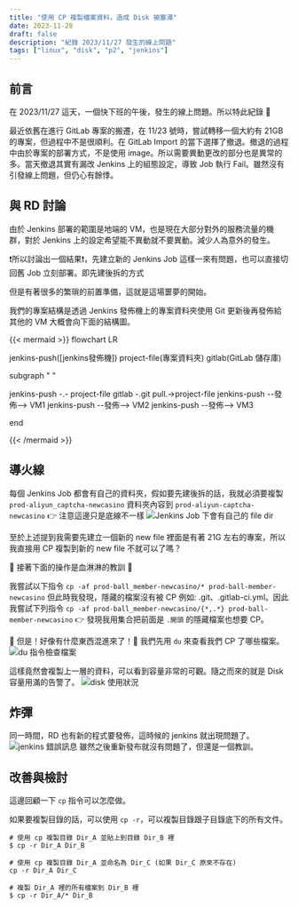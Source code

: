 ```yaml
---
title: "使用 CP 複製檔案資料，造成 Disk 被塞滿"
date: 2023-11-28
draft: false
description: "紀錄 2023/11/27 發生的線上問題"
tags: ["linux", "disk", "p2", "jenkins"]
---
```


## 前言
在 2023/11/27 這天，一個快下班的午後，發生的線上問題。所以特此紀錄 🥲

最近依舊在進行 GitLab 專案的搬遷，在 11/23 號時，嘗試轉移一個大約有 21GB 的專案，但過程中不是很順利。在 GitLab Import 的當下選擇了撤退。撤退的過程中由於專案的部署方式，不是使用 image。所以需要異動更改的部分也是異常的多。當天撤退其實有漏改 Jenkins 上的組態設定，導致 Job 執行 Fail。雖然沒有引發線上問題，但仍心有餘悸。

## 與 RD 討論
由於 Jenkins 部署的範圍是地端的 VM，也是現在大部分對外的服務流量的機群，對於 Jenkins 上的設定希望能不異動就不要異動。減少人為意外的發生。

❗️所以討論出一個結果❗️，先建立新的 Jenkins Job 這樣一來有問題，也可以直接切回舊 Job 立刻部署。即先建後拆的方式

但是有著很多的繁瑣的前置準備，這就是這場噩夢的開始。

我們的專案結構是透過 Jenkins 發佈機上的專案資料夾使用 Git 更新後再發佈給其他的 VM 大概會向下面的結構圖。

{{< mermaid >}}
flowchart LR

jenkins-push([jenkins發佈機])
project-file(專案資料夾)
gitlab(GitLab 儲存庫)

subgraph " "

jenkins-push -.- project-file
gitlab -.git pull.->project-file
jenkins-push --發佈--> VM1
jenkins-push --發佈--> VM2
jenkins-push --發佈--> VM3

end

{{< /mermaid >}}

## 導火線

每個 Jenkins Job 都會有自己的資料夾，假如要先建後拆的話，我就必須要複製 `prod-aliyun_captcha-newcasino` 資料夾內容到 `prod-aliyun-captcha-newcasino` 👉 注意這邊只是底線不一樣
![Jenkins Job 下會有自己的 file dir](/img/vm/jenkins-slave-file.png)

至於上述提到我需要先建立一個新的 new file 裡面是有著 21G 左右的專案，所以我直接用 CP 複製到新的 new file 不就可以了嗎？

🚨 接著下面的操作是血淋淋的教訓 🚨

我嘗試以下指令 `cp -af prod-ball_member-newcasino/* prod-ball-member-newcasino` 但此時我發現，隱藏的檔案沒有被 CP 例如: .git、.gitlab-ci.yml。因此我嘗試下列指令 `cp -af prod-ball_member-newcasino/{*,.*} prod-ball-member-newcasino` 👉 發現我用集合把前面是 `.開頭` 的隱藏檔案也想要 CP。

🛑 但是！好像有什麼東西混進來了！🛑 我們先用 `du` 來查看我們 CP 了哪些檔案。
![du 指令檢查檔案](/img/vm/du-check-file.png)

這樣竟然會複製上一層的資料，可以看到容量非常的可觀。隨之而來的就是 Disk 容量用滿的告警了。
![disk 使用狀況](/img/vm/disk-use.png)

## 炸彈
同一時間，RD 也有新的程式要發佈，這時候的 jenkins 就出現問題了。
![jenkins 錯誤訊息](/img/vm/jenkins-job.png)
雖然之後重新發布就沒有問題了，但還是一個教訓。

## 改善與檢討
這邊回顧一下 `cp` 指令可以怎麼做。

如果要複製目錄的話，可以使用 `cp -r`，可以複製目錄跟子目錄底下的所有文件。
```
# 使用 cp 複製目錄 Dir_A 並貼上到目錄 Dir_B 裡
$ cp -r Dir_A Dir_B

# 使用 cp 複製目錄 Dir_A 並命名為 Dir_C (如果 Dir_C 原來不存在)
cp -r Dir_A Dir_C

# 複製 Dir_A 裡的所有檔案到 Dir_B 裡
$ cp -r Dir_A/* Dir_B
```
